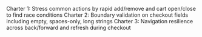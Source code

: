 Charter 1: Stress common actions by rapid add/remove and cart open/close to find race conditions
Charter 2: Boundary validation on checkout fields including empty, spaces-only, long strings
Charter 3: Navigation resilience across back/forward and refresh during checkout

